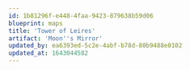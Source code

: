 ```yaml
---
id: 1b81296f-e448-4faa-9423-879638b59d06
blueprint: maps
title: 'Tower of Leires'
artifact: 'Moon''s Mirror'
updated_by: ea6393ed-5c2e-4abf-b78d-80b9488e0102
updated_at: 1643044582
---
```

